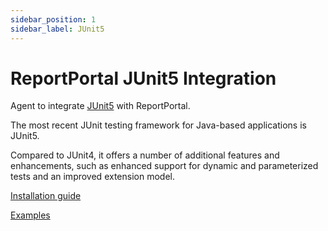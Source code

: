 ```yaml
---
sidebar_position: 1
sidebar_label: JUnit5
---
```


# ReportPortal JUnit5 Integration

Agent to integrate [JUnit5](https://junit.org/junit5/docs/current/user-guide/#extensions) with ReportPortal.

The most recent JUnit testing framework for Java-based applications is JUnit5.

Compared to JUnit4, it offers a number of additional features and enhancements, such as enhanced support for dynamic and parameterized tests and an improved extension model.

[Installation guide](https://github.com/reportportal/agent-java-junit5#readme)

[Examples](https://github.com/reportportal/examples-java/tree/master/example-junit5)
